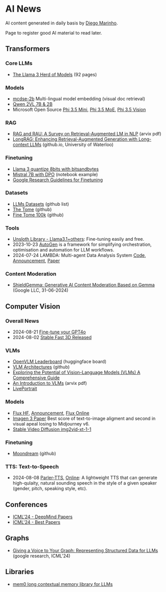 # AI News
AI content generated in daily basis by [Diego Marinho](https://www.linkedin.com/in/dmztheone/).

Page to register good AI material to read later.

## Transformers

### Core LLMs
- [The Llama 3 Herd of Models](https://scontent.fbom3-2.fna.fbcdn.net/v/t39.2365-6/452387774_1036916434819166_4173978747091533306_n.pdf?_nc_cat=104&ccb=1-7&_nc_sid=3c67a6&_nc_ohc=t6egZJ8QdI4Q7kNvgFAjx7y&_nc_ht=scontent.fbom3-2.fna&oh=00_AYBV76QA0hhnN6YXD4cd0_OFrJYN8AW2NBOdQp21U1zVwA&oe=66A5D24D) (92 pages)

### Models
- [mcdse-2b](https://huggingface.co/blog/marco/announcing-mcdse-2b-v1) Multi-lingual model embedding (visual doc retrieval)
- [Qwen 2VL 7B & 2B](https://huggingface.co/collections/Qwen/qwen2-vl-66cee7455501d7126940800d)
- Microsoft Open Source [Phi 3.5 Mini](https://huggingface.co/microsoft/Phi-3.5-mini-instruct), [Phi 3.5 MoE](https://huggingface.co/microsoft/Phi-3.5-MoE-instruct), [Phi 3.5 Vision](https://huggingface.co/microsoft/Phi-3.5-vision-instruct)

### RAG
- [RAG and RAU: A Survey on Retrieval-Augmented LM in NLP](https://arxiv.org/pdf/2404.19543) (arvix pdf)
- [LongRAG: Enhancing Retrieval-Augmented Generation with Long-context LLMs](https://tiger-ai-lab.github.io/LongRAG/) (github.io, University of Waterloo)

### Finetuning
- [Llama 3 quantize 8bits with bitsandbytes](https://towardsdatascience.com/quantize-llama-3-8b-with-bitsandbytes-to-preserve-its-accuracy-e84283b233f7)
- [Mistral 7B with DPO](https://mlabonne.github.io/blog/posts/Fine_tune_Mistral_7b_with_DPO.html) (notebook example)
- [Google Research Guidelines for Finetuning](https://github.com/google-research/tuning_playbook)

### Datasets
- [LLMs Datasets](https://github.com/mlabonne/llm-datasets) (github list)
- [The Tome](https://huggingface.co/datasets/arcee-ai/The-Tome) (github)
- [Fine Tome 100k](https://huggingface.co/datasets/mlabonne/FineTome-100k) (github)

### Tools
- [Unsloth Library - Llama3.1+others](https://github.com/unslothai/unsloth): Fine-tuning easily and free.
- 2023-10-23 [AutoGen](https://www.microsoft.com/en-us/research/blog/autogen-enabling-next-generation-large-language-model-applications/?msockid=2019cf1cab866c67269adb99aa4e6d73) is a framework for simplifying orchestration, optimisation and automation for LLM workflows.
- 2024-07-24 LAMBDA: Multi-agent Data Analysis System [Code](https://github.com/Stephen-SMJ/LAMBDA), [Announcement](https://www.polyu.edu.hk/ama/cmfai/lambda.html), [Paper](https://arxiv.org/abs/2407.17535)

### Content Moderation
- [ShieldGemma: Generative AI Content Moderation Based on Gemma](https://arxiv.org/abs/2407.21772) (Google LLC, 31-06-2024)

## Computer Vision

### Overall News
- 2024-08-21 [Fine-tune your GPT4o](https://openai.com/index/gpt-4o-fine-tuning/)
- 2024-08-02 [Stable Fast 3D Released](https://stability.ai/news/introducing-stable-fast-3d)

### VLMs
- [OpenVLM Leaderboard](https://huggingface.co/spaces/opencompass/open_vlm_leaderboard) (huggingface board)
- [VLM Architectures](https://github.com/gokayfem/awesome-vlm-architectures/blob/main/README.md) (github)
- [Exploring the Potential of Vision-Language Models (VLMs) A Comprehensive Guide](https://medium.com/thedeephub/exploring-the-potential-of-vision-language-models-vlms-in-ai-a-comprehensive-guide-409b4d897117)
- [An Introduction to VLMs](https://arxiv.org/pdf/2405.17247v1) (arvix pdf)
- [LivePortrait](https://github.com/KwaiVGI/LivePortrait)

### Models
- [Flux HF](https://huggingface.co/black-forest-labs/FLUX.1-schnell), [Announcement](https://blackforestlabs.ai/announcing-black-forest-labs/),  [Flux Online](https://fal.ai/models/fal-ai/flux)
- [Imagen 3 Paper](https://arxiv.org/abs/2408.07009) Best score of text-to-image aligment and second in visual apeal losing to Midjourney v6.
- [Stable Video Diffusion img2vid-xt-1-1](https://huggingface.co/stabilityai/stable-video-diffusion-img2vid-xt-1-1)

### Finetuning
- [Moondream](https://github.com/vikhyat/moondream/blob/main/notebooks/Finetuning.ipynb) (github)

### TTS: Text-to-Speech
- 2024-08-08 [Parler-TTS](https://github.com/huggingface/parler-tts), [Online](https://huggingface.co/spaces/parler-tts/parler_tts): A lightweight TTS that can generate high-qulaity, natural sounding speech in the style of a given speaker (gender, pitch, speaking style, etc).

## Conferences
- [ICML'24 - DeepMind Papers](https://deepmind.google/discover/events/icml-2024)
- [ICML'24 - Best Papers](https://medium.com/@djohraiberra/icml-2024-top-papers-whats-new-in-machine-learning-cca7f9a953e3)

## Graphs
- [Giving a Voice to Your Graph: Representing Structured Data for LLMs](https://media.licdn.com/dms/document/media/D4E1FAQFW0D-CL3pK0w/feedshare-document-pdf-analyzed/0/1721575359199?e=1722470400&v=beta&t=vj3mITRP8IaP14ytitL8nWlNmhvo_--zjjy0dQPJ0i4) (google research, ICML'24)

## Libraries
- [mem0 long contextual memory library for LLMs](https://github.com/mem0ai/mem0)

